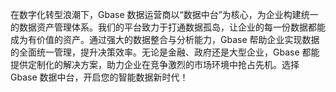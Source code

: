 在数字化转型浪潮下，Gbase 数据运营商以“数据中台”为核心，为企业构建统一的数据资产管理体系。我们的平台致力于打通数据孤岛，让企业的每一份数据都能成为有价值的资产。通过强大的数据整合与分析能力，Gbase 帮助企业实现数据的全面统一管理，提升决策效率。无论是金融、政府还是大型企业，Gbase 都能提供定制化的解决方案，助力企业在竞争激烈的市场环境中抢占先机。选择 Gbase 数据中台，开启您的智能数据新时代！